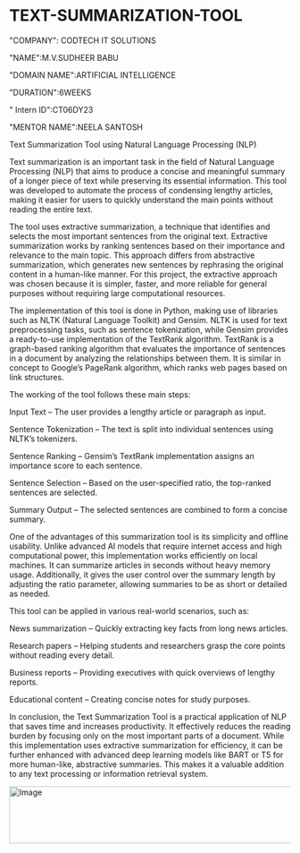 # TEXT-SUMMARIZATION-TOOL

"COMPANY": CODTECH IT SOLUTIONS

"NAME":M.V.SUDHEER BABU

"DOMAIN NAME":ARTIFICIAL INTELLIGENCE

"DURATION":6WEEKS

" Intern ID":CT06DY23

"MENTOR NAME":NEELA SANTOSH

Text Summarization Tool using Natural Language Processing (NLP)

Text summarization is an important task in the field of Natural Language Processing (NLP) that aims to produce a concise and meaningful summary of a longer piece of text while preserving its essential information. This tool was developed to automate the process of condensing lengthy articles, making it easier for users to quickly understand the main points without reading the entire text.

The tool uses extractive summarization, a technique that identifies and selects the most important sentences from the original text. Extractive summarization works by ranking sentences based on their importance and relevance to the main topic. This approach differs from abstractive summarization, which generates new sentences by rephrasing the original content in a human-like manner. For this project, the extractive approach was chosen because it is simpler, faster, and more reliable for general purposes without requiring large computational resources.

The implementation of this tool is done in Python, making use of libraries such as NLTK (Natural Language Toolkit) and Gensim. NLTK is used for text preprocessing tasks, such as sentence tokenization, while Gensim provides a ready-to-use implementation of the TextRank algorithm. TextRank is a graph-based ranking algorithm that evaluates the importance of sentences in a document by analyzing the relationships between them. It is similar in concept to Google’s PageRank algorithm, which ranks web pages based on link structures.

The working of the tool follows these main steps:

Input Text – The user provides a lengthy article or paragraph as input.

Sentence Tokenization – The text is split into individual sentences using NLTK’s tokenizers.

Sentence Ranking – Gensim’s TextRank implementation assigns an importance score to each sentence.

Sentence Selection – Based on the user-specified ratio, the top-ranked sentences are selected.

Summary Output – The selected sentences are combined to form a concise summary.

One of the advantages of this summarization tool is its simplicity and offline usability. Unlike advanced AI models that require internet access and high computational power, this implementation works efficiently on local machines. It can summarize articles in seconds without heavy memory usage. Additionally, it gives the user control over the summary length by adjusting the ratio parameter, allowing summaries to be as short or detailed as needed.

This tool can be applied in various real-world scenarios, such as:

News summarization – Quickly extracting key facts from long news articles.

Research papers – Helping students and researchers grasp the core points without reading every detail.

Business reports – Providing executives with quick overviews of lengthy reports.

Educational content – Creating concise notes for study purposes.

In conclusion, the Text Summarization Tool is a practical application of NLP that saves time and increases productivity. It effectively reduces the reading burden by focusing only on the most important parts of a document. While this implementation uses extractive summarization for efficiency, it can be further enhanced with advanced deep learning models like BART or T5 for more human-like, abstractive summaries. This makes it a valuable addition to any text processing or information retrieval system.

<img width="533" height="102" alt="Image" src="https://github.com/user-attachments/assets/d9a6cf62-4360-455e-8c84-70232bf410ea" />

